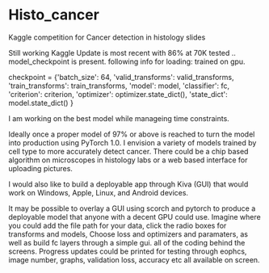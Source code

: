 # Histo_cancer
Kaggle competition for Cancer detection in histology slides


Still working Kaggle Update is most recent with 86% at 70K tested .. model_checkpoint is present. following info for loading:
trained on gpu.

checkpoint = {'batch_size': 64,
                      'valid_transforms': valid_transforms,
                      'train_transforms': train_transforms,
                      'model': model,
                      'classifier': fc,
                      'criterion': criterion,
                      'optimizer': optimizer.state_dict(),
                      'state_dict': model.state_dict()
                      }

I am working on the best model while manageing time constraints.

Ideally once a proper model of 97% or above is reached to turn the model into production using PyTorch 1.0. I envision a variety of models trained 
by cell type to more accurately detect cancer. There could be a chip based algorithm on microscopes in histology labs or a web based interface for 
uploading pictures.

I would also like to build a deployable app through Kiva (GUI) that would work on Windows, Apple, Linux, and Android devices.  

It may be possible to overlay a GUI using scorch and pytorch to produce a deployable model that anyone with a decent GPU could use. Imagine 
where you could add the file path for your data, click the radio boxes for transforms and models, Choose loss and optimizers and paramaters,
as well as build fc layers through a simple gui. all of the coding behind the screens. Progress updates could be printed for testing through 
eophcs, image number, graphs, validation loss, accuracy etc all available on screen.


